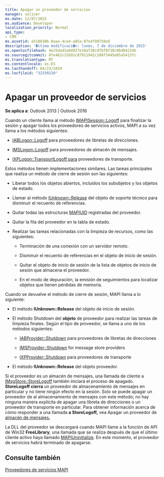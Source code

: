 ```yaml
---
title: Apagar un proveedor de servicios
manager: soliver
ms.date: 12/07/2015
ms.audience: Developer
localization_priority: Normal
api_type:
- COM
ms.assetid: e518830b-0aaa-4ce4-a85a-07e4f00750a9
description: '�ltima modificaci�n: lunes, 7 de diciembre de 2015'
ms.openlocfilehash: 4e25dad1e04927e10af38cdfbf8f30c9bd04234b
ms.sourcegitcommit: 8fe462c32b91c87911942c188f3445e85a54137c
ms.translationtype: MT
ms.contentlocale: es-ES
ms.lasthandoff: 04/23/2019
ms.locfileid: "32339210"
---
```

# <a name="shutting-down-a-service-provider"></a>Apagar un proveedor de servicios

 
  
**Se aplica a**: Outlook 2013 | Outlook 2016 
  
Cuando un cliente llama al método [IMAPISession::Logoff](imapisession-logoff.md) para finalizar la sesión y apagar todos los proveedores de servicios activos, MAPI a su vez llama a los métodos siguientes: 
  
- [IABLogon::Logoff](iablogon-logoff.md) para proveedores de libretas de direcciones. 
    
- [IMSLogon::Logoff](imslogon-logoff.md) para proveedores de almacén de mensajes. 
    
- [IXPLogon::TransportLogoff para](ixplogon-transportlogoff.md) proveedores de transporte. 
    
Estos métodos tienen implementaciones similares. Las tareas principales que realiza un método de cierre de sesión son las siguientes:
  
- Liberar todos los objetos abiertos, incluidos los subobjetos y los objetos de estado.
    
- Llamar al método [IUnknown::Release](https://msdn.microsoft.com/library/4b494c6f-f0ee-4c35-ae45-ed956f40dc7a%28Office.15%29.aspx) del objeto de soporte técnico para disminuir el recuento de referencias. 
    
- Quitar todas las estructuras [MAPIUID](mapiuid.md) registradas del proveedor. 
    
- Quitar la fila del proveedor en la tabla de estado.
    
- Realizar las tareas relacionadas con la limpieza de recursos, como las siguientes:
    
  - Terminación de una conexión con un servidor remoto.
    
  - Disminuir el recuento de referencias en el objeto de inicio de sesión.
    
  - Quitar el objeto de inicio de sesión de la lista de objetos de inicio de sesión que almacena el proveedor.
    
  - En el modo de depuración, la emisión de seguimientos para localizar objetos que tienen pérdidas de memoria.
    
Cuando se devuelve el método de cierre de sesión, MAPI llama a lo siguiente:
  
- El método **IUnknown::Release** del objeto de inicio de sesión. 
    
- El método Shutdown del **objeto** de proveedor para realizar las tareas de limpieza finales. Según el tipo de proveedor, se llama a uno de los métodos siguientes: 
    
  - [IABProvider::Shutdown](iabprovider-shutdown.md) para proveedores de libretas de direcciones 
    
  - [IMSProvider::Shutdown](imsprovider-shutdown.md) for message store providers 
    
  - [IXPProvider::Shutdown](ixpprovider-shutdown.md) para proveedores de transporte 
    
- El método **IUnknown::Release** del objeto proveedor. 
    
Si el proveedor es un almacén de mensajes, una llamada de cliente a [IMsgStore::StoreLogoff](imsgstore-storelogoff.md) también iniciará el proceso de apagado. **StoreLogoff cierra** un proveedor de almacenamiento de mensajes en particular y no tiene ningún efecto en la sesión. Solo se puede apagar un proveedor de al almacenamiento de mensajes con este método; no hay ninguna manera explícita de apagar una libreta de direcciones o un proveedor de transporte en particular. Para obtener información acerca de cómo responder a una llamada **a StoreLogoff,** vea Apagar un proveedor de [almacén de mensajes.](shutting-down-a-message-store-provider.md)
  
La DLL del proveedor se descargará cuando MAPI llame a la función de API de Win32 **FreeLibrary**, una llamada que se realiza después de que el último cliente activo haya llamado [MAPIUninitialize](mapiuninitialize.md). En este momento, el proveedor de servicios habrá terminado de apagarse. 
  
## <a name="see-also"></a>Consulte también



[Proveedores de servicios MAPI](mapi-service-providers.md)

